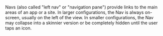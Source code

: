 Navs (also called "left nav" or "navigation pane") provide links to the main areas of an app or a site. In larger configurations, the Nav is always on-screen, usually on the left of the view. In smaller configurations, the Nav may collapse into a skinnier version or be completely hidden until the user taps an icon.

